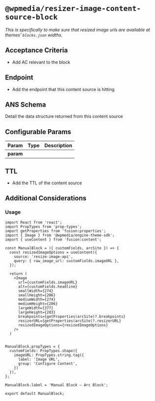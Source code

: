 # `@wpmedia/resizer-image-content-source-block`
_This is specifically to make sure that resized image urls are available at themes' `blocks.json` widths._

## Acceptance Criteria
- Add AC relevant to the block

## Endpoint
- Add the endpoint that this content source is hitting

## ANS Schema
Detail the data structure returned from this content source

## Configurable Params
| **Param** | **Type** | **Description** |
|---|---|---|
| **param** |  |  |

## TTL
- Add the TTL of the content source

## Additional Considerations
### Usage

```
import React from 'react';
import PropTypes from 'prop-types';
import getProperties from 'fusion:properties';
import { Image } from '@wpmedia/engine-theme-sdk';
import { useContent } from 'fusion:content';

const ManualBlock = ({ customFields, arcSite }) => {
  const resizedImageOptions = useContent({
    source: 'resize-image-api',
    query: { raw_image_url: customFields.imageURL },
  });

  return (
    <Image
      url={customFields.imageURL}
      alt={customFields.headline}
      smallWidth={274}
      smallHeight={206}
      mediumWidth={274}
      mediumHeight={206}
      largeWidth={377}
      largeHeight={283}
      breakpoints={getProperties(arcSite)?.breakpoints}
      resizerURL={getProperties(arcSite)?.resizerURL}
      resizedImageOptions={resizedImageOptions}
    />
  )


ManualBlock.propTypes = {
  customFields: PropTypes.shape({
    imageURL: PropTypes.string.tag({
      label: 'Image URL',
      group: 'Configure Content',
    })
  }),
};

ManualBlock.label = 'Manual Block – Arc Block';

export default ManualBlock;
```